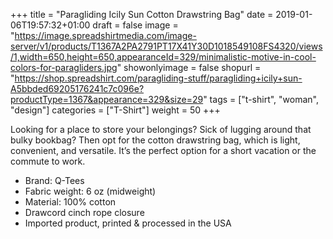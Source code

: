 +++
title = "Paragliding  Icily Sun Cotton Drawstring Bag"
date = 2019-01-06T19:57:32+01:00
draft = false
image = "https://image.spreadshirtmedia.com/image-server/v1/products/T1367A2PA2791PT17X41Y30D1018549108FS4320/views/1,width=650,height=650,appearanceId=329/minimalistic-motive-in-cool-colors-for-paragliders.jpg"
showonlyimage = false
shopurl = "https://shop.spreadshirt.com/paragliding-stuff/paragliding+icily+sun-A5bbded69205176241c7c096e?productType=1367&appearance=329&size=29"
tags = ["t-shirt", "woman", "design"]
categories = ["T-Shirt"]
weight = 50
+++

Looking for a place to store your belongings? Sick of lugging around that bulky bookbag? Then opt for the cotton drawstring bag, which is light, convenient, and versatile. It&#x2019;s the perfect option for a short vacation or the commute to work.
<ul class="listMCE"><li>
Brand: Q-Tees
</li><li>
Fabric weight: 6 oz (midweight)
</li><li>
Material: 100% cotton
</li><li>
Drawcord cinch rope closure
</li><li>
Imported product, printed &amp; processed in the USA
</li></ul>